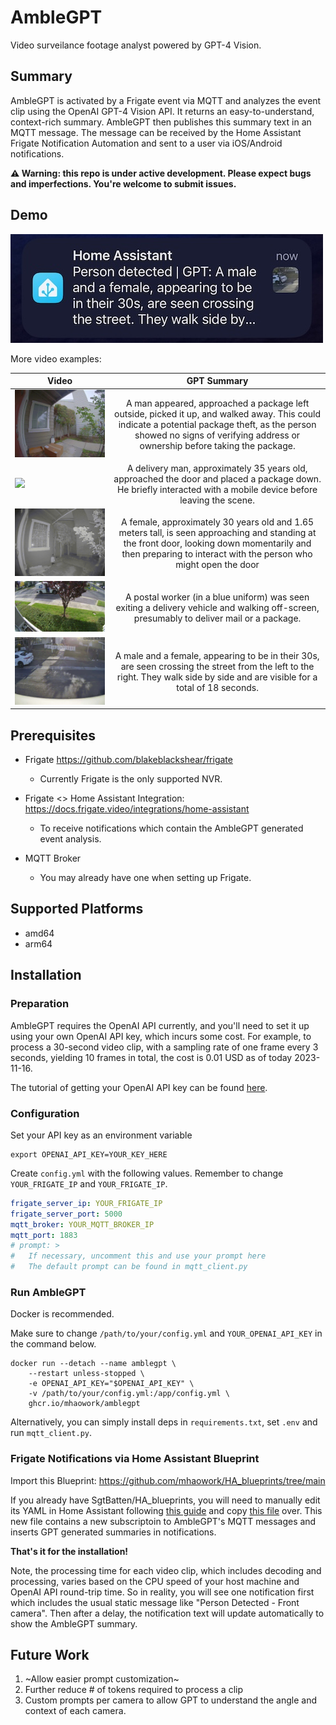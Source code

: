 # AmbleGPT

Video surveilance footage analyst powered by GPT-4 Vision.

## Summary

AmbleGPT is activated by a Frigate event via MQTT and analyzes the event clip using the OpenAI GPT-4 Vision API. It returns an easy-to-understand, context-rich summary. AmbleGPT then publishes this summary text in an MQTT message. The message can be received by the Home Assistant Frigate Notification Automation and sent to a user via iOS/Android notifications.

**⚠️ Warning: this repo is under active development. Please expect bugs and imperfections. You're welcome to submit issues.**


## Demo

![Notification: Two people crossing street](assets/notif_person_on_street.jpeg)


More video examples:

| Video        | GPT Summary    |       
| ------------- |:-------------:|
| ![](assets/mock_package_theft_480p.gif)         | A man appeared, approached a package left outside, picked it up, and walked away. This could indicate a potential package theft, as the person showed no signs of verifying address or ownership before taking the package.|
| ![](assets/ups_delivery.gif)      | A delivery man, approximately 35 years old, approached the door and placed a package down. He briefly interacted with a mobile device before leaving the scene. |
| ![](assets/female_waiting_at_door_480p.gif)      | A female, approximately 30 years old and 1.65 meters tall, is seen approaching and standing at the front door, looking down momentarily and then preparing to interact with the person who might open the door |
| ![](assets/usps_delivery_480p.gif)      | A postal worker (in a blue uniform) was seen exiting a delivery vehicle and walking off-screen, presumably to deliver mail or a package. |
| ![](assets/two_persons_walking_street.gif)         | A male and a female, appearing to be in their 30s, are seen crossing the street from the left to the right. They walk side by side and are visible for a total of 18 seconds.|


## Prerequisites 

* Frigate https://github.com/blakeblackshear/frigate
  * Currently Frigate is the only supported NVR. 
   
* Frigate <> Home Assistant Integration: https://docs.frigate.video/integrations/home-assistant
  * To receive notifications which contain the AmbleGPT generated event analysis.

* MQTT Broker
  * You may already have one when setting up Frigate.


## Supported Platforms

* amd64
* arm64

## Installation

### Preparation

AmbleGPT requires the OpenAI API currently, and you'll need to set it up using your own OpenAI API key, which incurs some cost. For example, to process a 30-second video clip, with a sampling rate of one frame every 3 seconds, yielding 10 frames in total, the cost is 0.01 USD as of today 2023-11-16.

The tutorial of getting your OpenAI API key can be found [here](https://www.howtogeek.com/885918/how-to-get-an-openai-api-key/).


### Configuration
Set your API key as an environment variable
```shell
export OPENAI_API_KEY=YOUR_KEY_HERE
```

Create `config.yml` with the following values. Remember to change `YOUR_FRIGATE_IP` and `YOUR_FRIGATE_IP`.
```yaml
frigate_server_ip: YOUR_FRIGATE_IP
frigate_server_port: 5000
mqtt_broker: YOUR_MQTT_BROKER_IP
mqtt_port: 1883
# prompt: >
#   If necessary, uncomment this and use your prompt here
#   The default prompt can be found in mqtt_client.py
```

### Run AmbleGPT
Docker is recommended.

Make sure to change `/path/to/your/config.yml` and `YOUR_OPENAI_API_KEY` in the command below.
```shell
docker run --detach --name amblegpt \
    --restart unless-stopped \
    -e OPENAI_API_KEY="$OPENAI_API_KEY" \
    -v /path/to/your/config.yml:/app/config.yml \
    ghcr.io/mhaowork/amblegpt
```

Alternatively, you can simply install deps in `requirements.txt`, set `.env` and run `mqtt_client.py`.



### Frigate Notifications via Home Assistant Blueprint

Import this Blueprint: https://github.com/mhaowork/HA_blueprints/tree/main

If you already have SgtBatten/HA_blueprints, you will need to manually edit its YAML in Home Assistant following [this guide](https://www.home-assistant.io/docs/automation/using_blueprints/#keeping-blueprints-up-to-date) and  copy [this file](https://github.com/mhaowork/HA_blueprints/blob/main/Frigate%20Camera%20Notifications/Stable) over. This new file contains a new subscriptoin to AmbleGPT's MQTT messages and inserts GPT generated summaries in notifications.


**That's it for the installation!**

Note, the processing time for each video clip, which includes decoding and processing, varies based on the CPU speed of your host machine and OpenAI API round-trip time. So in reality, you will see one notification first which includes the usual static message like "Person Detected - Front camera". Then after a delay, the notification text will update automatically to show the AmbleGPT summary.



## Future Work
1. ~Allow easier prompt customization~
2. Further reduce # of tokens required to process a clip
3. Custom prompts per camera to allow GPT to understand the angle and context of each camera.
